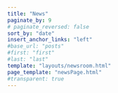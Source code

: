 ```yaml
---
title: "News"
paginate_by: 9
# paginate_reversed: false
sort_by: "date"
insert_anchor_links: "left"
#base_url: "posts"
#first: "first"
#last: "last"
template: "layouts/newsroom.html"
page_template: "newsPage.html"
#transparent: true
---
```

